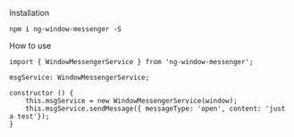 Installation

    npm i ng-window-messenger -S

How to use

    import { WindowMessengerService } from 'ng-window-messenger';
    
    msgService: WindowMessengerService;
    
    constructor () {
        this.msgService = new WindowMessengerService(window);
        this.msgService.sendMessage({ messageType: 'open', content: 'just a test'});
    }

